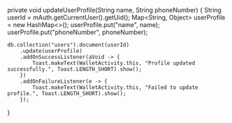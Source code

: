 private void updateUserProfile(String name, String phoneNumber) {
    String userId = mAuth.getCurrentUser().getUid();
    Map<String, Object> userProfile = new HashMap<>();
    userProfile.put("name", name);
    userProfile.put("phoneNumber", phoneNumber);

    db.collection("users").document(userId)
        .update(userProfile)
        .addOnSuccessListener(aVoid -> {
            Toast.makeText(WalletActivity.this, "Profile updated successfully.", Toast.LENGTH_SHORT).show();
        })
        .addOnFailureListener(e -> {
            Toast.makeText(WalletActivity.this, "Failed to update profile.", Toast.LENGTH_SHORT).show();
        });
}